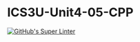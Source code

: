 # ICS3U-Unit4-05-CPP

[![GitHub's Super Linter](https://github.com/Joshua-Yeung-2/ICS3U-Unit4-05-CPP/workflows/GitHub's%20Super%20Linter/badge.svg)](https://github.com/Joshua-Yeung-2/ICS3U-Unit4-05-CPP/actions)
